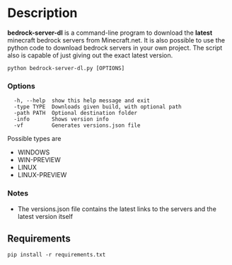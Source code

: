 # Description
**bedrock-server-dl** is a command-line program to download the **latest** minecraft bedrock servers from Minecraft.net. It is also possible to use the python code to download bedrock servers in your own project. The script also is capable of just giving out the exact latest version.

``python bedrock-server-dl.py [OPTIONS]``
### Options
```
  -h, --help  show this help message and exit
  -type TYPE  Downloads given build, with optional path
  -path PATH  Optional destination folder
  -info       Shows version info
  -vf         Generates versions.json file
```
Possible types are
- WINDOWS
- WIN-PREVIEW
- LINUX
- LINUX-PREVIEW

### Notes
- The versions.json file contains the latest links to the servers and the latest version itself

## Requirements
``pip install -r requirements.txt``